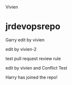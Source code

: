Vivien
# jrdevopsrepo
Garry
edit by vivien

edit by vivien-2

test pull request review rule

edit by vivien and Conflict Test

Harry has joined the repo!
